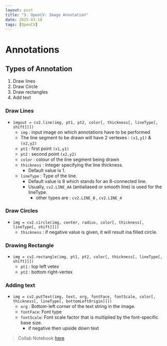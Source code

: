 ```yaml
---
layout: post
title: "3. OpenCV: Image Annotation"
date: 2025-03-18
tags: [OpenCV]
---
```


# Annotations

## Types of Annotation

1. Draw lines
2. Draw Circle
3. Draw rectangles
4. Add text

### Draw Lines

- `imgout = cv2.line(img, pt1, pt2, color[, thickness[, lineType[, shift]]])`
    - `img` : input image on which annotations have to be performed
    - The line segment to be drawn will have 2 vertexes : `(x1,y1)` & `(x2,y2)`
    - `pt1` : first point `(x1,y1)`
    - `pt2` : second point `(x2,y2)`
    - `color` : colour of the line segment being drawn
    - `thickness` : Integer specifying the line thickness.
        -  Default value is 1.
    - `lineType` : Type of the line. 
        - Default value is 8 which stands for an 8-connected line. 
        - Usually, `cv2.LINE_AA` (antialiased or smooth line) is used for the lineType. 
            - other types are : `cv2.LINE_8` , `cv2.LINE_4`    
### Draw Circles

- `img = cv2.circle(img, center, radius, color[, thickness[, lineType[, shift]]])`
    - `thickness` : if negative value is given, it will result ina filled circle.

### Drawing Rectangle

- `img = cv2.rectangle(img, pt1, pt2, color[, thickness[, lineType[, shift]]])`
    - `pt1` : top left vetex
    - `pt2` : bottom right-vertex 

### Adding text

- `img = cv2.putText(img, text, org, fontFace, fontScale, color[, thickness[, lineType[, bottomLeftOrigin]]])`
    - `org` : Bottom-left corner of the text string in the image.
    - `fontFace`: Font type
    - `fontScale`: Font scale factor that is multiplied by the font-specific base size.
        - if negative then upside down text
    
> Collab Notebook [here](https://github.com/Kush-Singh-26/Learning-Opencv/blob/main/OpenCV_3_Image_Annotation.ipynb) 